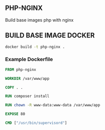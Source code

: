 ## PHP-NGINX
Build base images php with nginx

## BUILD BASE IMAGE DOCKER
```sh
docker build -t php-nginx .
```

### Example Dockerfile
```Dockerfile
FROM php-nginx 

WORKDIR /var/www/app

COPY . .

RUN composer install

RUN chown -R www-data:www-data /var/www/app

EXPOSE 80

CMD ["/usr/bin/supervisord"]

```